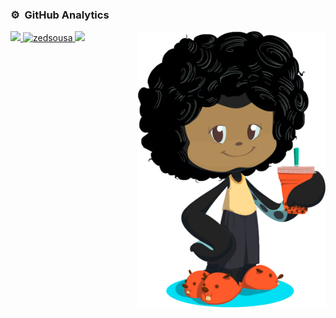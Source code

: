 

<!--
**zedsousa/zedsousa** is a ✨ _special_ ✨ repository because its `README.md` (this file) appears on your GitHub profile.

Here are some ideas to get you started:

- 🔭 I’m currently working on ...
- 🌱 I’m currently learning Python
- 👯 I’m looking to collaborate on ...
- 🤔 I’m looking for help with ...
- 💬 Ask me about ...
- 📫 How to reach me: ...
- 😄 Pronouns: ...
- ⚡ Fun fact: ...
-->

### ⚙️ &nbsp;GitHub Analytics

<p>
<a href="https://github.com/zedsousa">
  <img align="right"width="300em"  src="octocat.png"/>
  <div align="left">
  <img  height="180em" src="https://github-readme-stats-eight-theta.vercel.app/api?username=zedsousa&show_icons=true&theme=gruvbox&include_all_commits=true&count_private=true&hide_border=true"/>
  <img  height="180em" src="https://github-readme-streak-stats.herokuapp.com/?user=zedsousa&count_private=true&theme=gruvbox&hide_border=true" alt="zedsousa" />
  <img  height="180em" src="https://github-readme-stats-eight-theta.vercel.app/api/top-langs/?username=zedsousa&layout=compact&langs_count=8&theme=gruvbox&hide_border=true"/>
  
  </div>  
  
  
</a>
</p>

